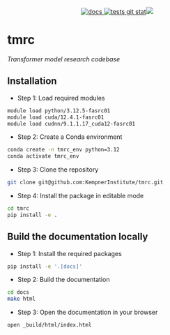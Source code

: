 
<p align="center">
  <a href="https://github.com/KempnerInstitute/tmrc/actions/workflows/deploy-docs.yml">
    <img src="https://github.com/KempnerInstitute/tmrc/actions/workflows/deploy-docs.yml/badge.svg?branch=develop" alt="docs">
  </a>
  <a href="https://github.com/KempnerInstitute/tmrc/actions/workflows/python-package.yml">
    <img src="https://github.com/KempnerInstitute/tmrc/actions/workflows/python-package.yml/badge.svg" alt="tests">
  </a>
  <a href="https://codecov.io/gh/KempnerInstitute/tmrc" > 
    git stat<img src="https://codecov.io/gh/KempnerInstitute/tmrc/graph/badge.svg?token=PONKB6HEEH"/> 
  </a>
</p>


# tmrc

_Transformer model research codebase_


## Installation 


- Step 1: Load required modules

```bash
module load python/3.12.5-fasrc01
module load cuda/12.4.1-fasrc01
module load cudnn/9.1.1.17_cuda12-fasrc01 
```

- Step 2: Create a Conda environment

```bash
conda create -n tmrc_env python=3.12
conda activate tmrc_env
```

- Step 3: Clone the repository
```bash
git clone git@github.com:KempnerInstitute/tmrc.git
```

- Step 4: Install the package in editable mode
```bash
cd tmrc
pip install -e .
```

## Build the documentation locally

- Step 1: Install the required packages
```bash
pip install -e '.[docs]'
```

- Step 2: Build the documentation
```bash
cd docs
make html
```

- Step 3: Open the documentation in your browser
```bash
open _build/html/index.html
```